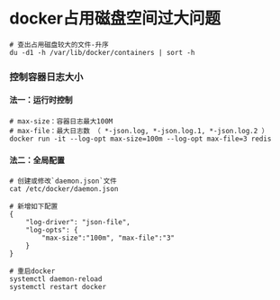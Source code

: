 # docker占用磁盘空间过大问题

```shell
# 查出占用磁盘较大的文件-升序
du -d1 -h /var/lib/docker/containers | sort -h
```

### 控制容器日志大小

#### 法一：运行时控制

```shell
# max-size：容器日志最大100M
# max-file：最大日志数 （ *-json.log, *-json.log.1, *-json.log.2 ）
docker run -it --log-opt max-size=100m --log-opt max-file=3 redis
```

#### 法二：全局配置

```shell
# 创建或修改`daemon.json`文件
cat /etc/docker/daemon.json

# 新增如下配置
{
    "log-driver": "json-file",
    "log-opts": {
        "max-size":"100m", "max-file":"3"
    }
}

# 重启docker
systemctl daemon-reload
systemctl restart docker
```
